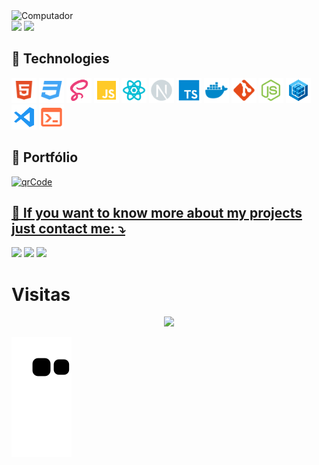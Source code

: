 <img src="https://i.ibb.co/SxXrLwP/github-header-image.png" alt="Computador">


<div padding="30px">
  <img height="180em" src="https://github-readme-stats.vercel.app/api?username=alextfonseca&issues&theme=midnight-purple&border_radius=10&hide_border=true"/>
  <img height="180em" src="https://github-readme-stats.vercel.app/api/top-langs/?username=alextfonseca&layout=compact&theme=midnight-purple&border_radius=10&hide_border=true"/>
</div>

## 🚀 Technologies
<div align="left">
  <img src="https://raw.githubusercontent.com/PKief/vscode-material-icon-theme/main/icons/html.svg" alt="html" width="40" height="40" />
  <img src="https://raw.githubusercontent.com/PKief/vscode-material-icon-theme/main/icons/css.svg" alt="css" width="40" height="40" />
  <img src="https://raw.githubusercontent.com/PKief/vscode-material-icon-theme/main/icons/sass.svg" alt="sass" width="40" height="40" />
  <img src="https://raw.githubusercontent.com/PKief/vscode-material-icon-theme/main/icons/javascript.svg" alt="javascript" width="40" height="40" />
  <img src="https://raw.githubusercontent.com/PKief/vscode-material-icon-theme/main/icons/react.svg" alt="react" width="40" height="40" />
  <img src="https://raw.githubusercontent.com/PKief/vscode-material-icon-theme/main/icons/next.svg" alt="next" width="40" height="40" />
  <img src="https://raw.githubusercontent.com/PKief/vscode-material-icon-theme/main/icons/typescript.svg" alt="typescript" width="40" height="40" />
  <img src="https://raw.githubusercontent.com/PKief/vscode-material-icon-theme/main/icons/docker.svg" alt="docker" width="40" height="40" />
  <img src="https://raw.githubusercontent.com/PKief/vscode-material-icon-theme/main/icons/git.svg" alt="git" width="40" height="40" />
  <img src="https://raw.githubusercontent.com/PKief/vscode-material-icon-theme/main/icons/nodejs.svg" alt="node" width="40" height="40" />
  <img src="https://raw.githubusercontent.com/PKief/vscode-material-icon-theme/main/icons/sequelize.svg" alt="sequelize" width="40" height="40" />
  <img src="https://raw.githubusercontent.com/PKief/vscode-material-icon-theme/main/icons/vscode.svg" alt="vscode" width="40" height="40" />
  <img src="https://raw.githubusercontent.com/PKief/vscode-material-icon-theme/main/icons/console.svg" alt="console" width="40" height="40" />
</div>

##  👾 Portfólio
<a href="https://alextfonseca.vercel.app/" alt="portfolio web">
<img src="https://i.ibb.co/XxtdrcV/QRCode-F-cil.png" alt="qrCode" width="200" height="200" />

 ## 💌 If you want to know more about my projects just contact me: ⤵️

<p align="left">

  <a href="https://www.linkedin.com/in/alex-teixeira-da-fonseca-5a99931a2/" alt="Linkedin">
  <img src="https://img.shields.io/badge/-Linkedin-0e76a8?style=flat-square&logo=Linkedin&logoColor=white&link=LINK-DO-SEU-LINKEDIN" /></a>

  <a href="https://wa.me/+5511976184659?text=Olá%20Alex" alt="WhatsApp">
  <img src="https://img.shields.io/badge/-WhatsApp-25d366?style=flat-square&labelColor=25d366&logo=whatsapp&logoColor=white&link=API-DO-SEU-WHATSAPP"/></a>

  <a href="https://www.instagram.com/devalextf/?hl=pt-br" alt="Instagram">
  <img src="https://img.shields.io/badge/-Instagram-DF0174?style=flat-square&labelColor=DF0174&logo=instagram&logoColor=white&link=LINK-DO-SEU-INSTAGRAM"/></a>
</p>
  
  
# Visitas

<!-- visitors count  -->

<p align="center" >   
  <img src="https://profile-counter.glitch.me/alextfonseca/count.svg" />  
</p>

<!-- github workflow  -->

 ![github contribution grid snake animation](https://raw.githubusercontent.com/alextfonseca/alextfonseca/output/github-contribution-grid-snake.svg)
